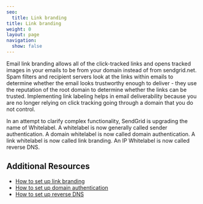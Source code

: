 ```yaml
---
seo:
  title: Link branding
title: Link branding
weight: 0
layout: page
navigation:
  show: false
---
```


Email link branding allows all of the click-tracked links and opens tracked images in your emails to be from your domain instead of from sendgrid.net. Spam filters and recipient servers look at the links within emails to determine whether the email looks trustworthy enough to deliver - they use the reputation of the root domain to determine whether the links can be trusted. Implementing link labeling helps in email deliverability because you are no longer relying on click tracking going through a domain that you do not control.

<call-out>

In an attempt to clarify complex functionality, SendGrid is upgrading the name of Whitelabel. A whitelabel is now generally called sender authentication. A domain whitelabel is now called domain authentication. A link whitelabel is now called link branding. An IP Whitelabel is now called reverse DNS.

</call-out>

## 	Additional Resources
 	
- [How to set up link branding]({{root_url}}/help-support/sending-email/how-to-set-up-link-branding/)
- [How to set up domain authentication]({{root_url}}/help-support/sending-email/how-to-set-up-domain-authentication/)
- [How to set up reverse DNS]({{root_url}}/help-support/sending-email/how-to-set-up-reverse-dns/)
